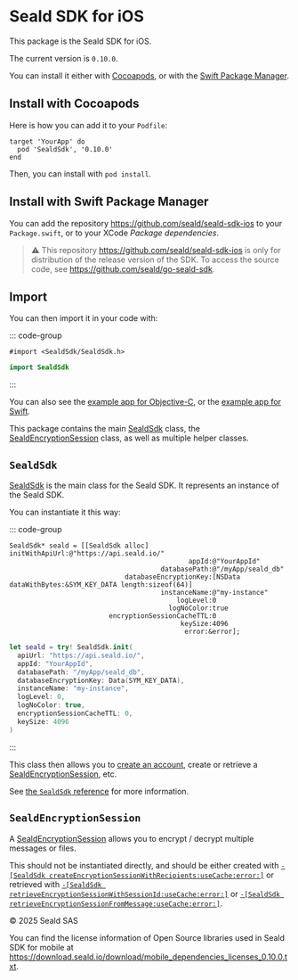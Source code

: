 # Seald SDK for iOS

This package is the Seald SDK for iOS.

The current version is `0.10.0`.

You can install it either with [Cocoapods](https://cocoapods.org/), or with the [Swift Package Manager](https://www.swift.org/documentation/package-manager/).

## Install with Cocoapods

Here is how you can add it to your `Podfile`:

```ruby{2}
target 'YourApp' do
  pod 'SealdSdk', '0.10.0'
end
```

Then, you can install with `pod install`.

## Install with Swift Package Manager

You can add the repository <https://github.com/seald/seald-sdk-ios> to your `Package.swift`, or to your XCode _Package dependencies_.

> ⚠️ This repository <https://github.com/seald/seald-sdk-ios> is only for distribution of the release version of the SDK.
> To access the source code, see <https://github.com/seald/go-seald-sdk>.

## Import 

You can then import it in your code with:

::: code-group
```objc [ObjC]
#import <SealdSdk/SealdSdk.h>
```

```swift [Swift]
import SealdSdk
```

:::

You can also see the [example app for Objective-C](https://github.com/seald/seald-sdk-demo-app-ios/),
or the [example app for Swift](https://github.com/seald/seald-sdk-demo-app-ios-swift/).

This package contains the main [SealdSdk](./SealdSdk.md) class,
the [SealdEncryptionSession](./SealdEncryptionSession.md) class,
as well as multiple helper classes.

## `SealdSdk`

[SealdSdk](./SealdSdk.md) is the main class for the Seald SDK.
It represents an instance of the Seald SDK.

You can instantiate it this way:

::: code-group
```objc [ObjC]
SealdSdk* seald = [[SealdSdk alloc] initWithApiUrl:@"https://api.seald.io/"
                                             appId:@"YourAppId"
                                      databasePath:@"/myApp/seald_db"
                             databaseEncryptionKey:[NSData dataWithBytes:&SYM_KEY_DATA length:sizeof(64)]
                                      instanceName:@"my-instance"
                                          logLevel:0
                                        logNoColor:true
                         encryptionSessionCacheTTL:0
                                           keySize:4096
                                            error:&error];
```

```swift [Swift]
let seald = try! SealdSdk.init(
  apiUrl: "https://api.seald.io/",
  appId: "YourAppId",
  databasePath: "/myApp/seald_db", 
  databaseEncryptionKey: Data(SYM_KEY_DATA),
  instanceName: "my-instance",
  logLevel: 0,
  logNoColor: true,
  encryptionSessionCacheTTL: 0,
  keySize: 4096
)
```

:::

This class then allows you to [create an account](./SealdSdk.md#createaccountwithsignupjwt-devicename-displayname-privatekeys-expireafter-error),
create or retrieve a [SealdEncryptionSession](./SealdEncryptionSession.md),
etc.

See [the `SealdSdk` reference](./SealdSdk.md) for more information.

## `SealdEncryptionSession`

A [SealdEncryptionSession](./SealdEncryptionSession.md) allows you to encrypt / decrypt multiple messages or files.

This should not be instantiated directly, and should be either created with [`-[SealdSdk createEncryptionSessionWithRecipients:useCache:error:]`](./SealdSdk.md#createencryptionsessionwithrecipients-usecache-error)
or retrieved with [`-[SealdSdk retrieveEncryptionSessionWithSessionId:useCache:error:]`](./SealdSdk.md#retrieveencryptionsessionwithsessionid-usecache-error)
or [`-[SealdSdk retrieveEncryptionSessionFromMessage:useCache:error:]`](./SealdSdk.md#retrieveencryptionsessionfrommessage-usecache-error).

© 2025 Seald SAS

You can find the license information of Open Source libraries used in Seald SDK for mobile at <https://download.seald.io/download/mobile_dependencies_licenses_0.10.0.txt>.
